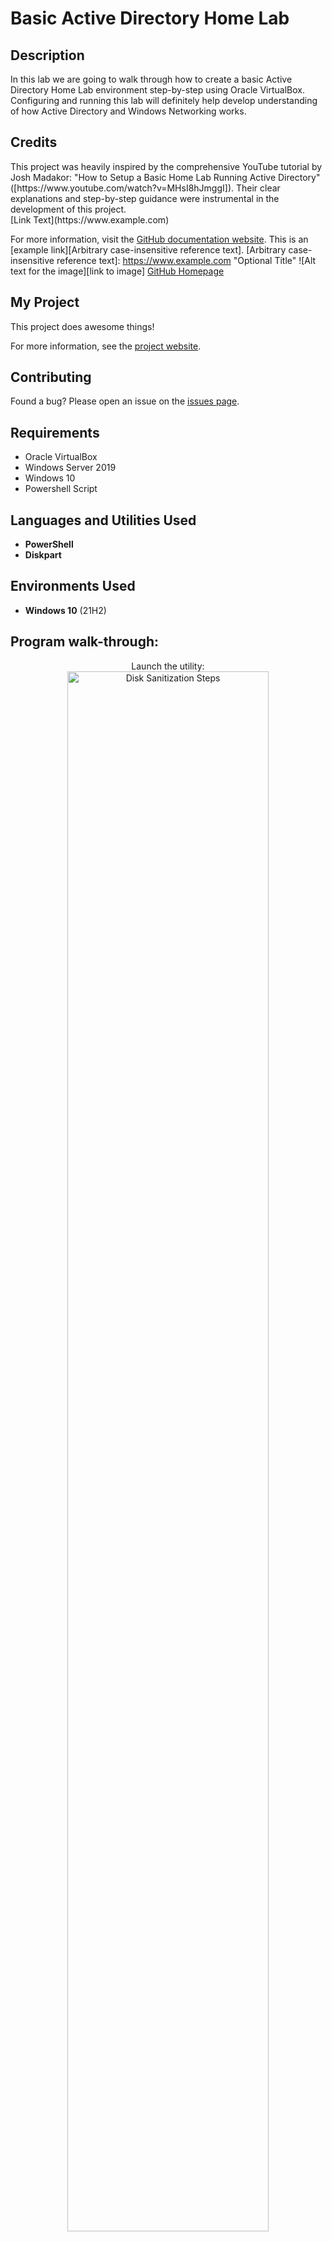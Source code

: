 <h1>Basic Active Directory Home Lab</h1>

<h2>Description</h2>
In this lab we are going to walk through how to create a basic Active Directory Home Lab environment step-by-step using Oracle VirtualBox. Configuring and running this lab will definitely help develop understanding of how Active Directory and Windows Networking works. 
<br />

<h2>Credits</h2>
This project was heavily inspired by the comprehensive YouTube tutorial by Josh Madakor:  "How to Setup a Basic Home Lab Running Active Directory" ([https://www.youtube.com/watch?v=MHsI8hJmggI]). 
Their clear explanations and step-by-step guidance were instrumental in the development of this project.<br />
[Link Text](https://www.example.com)

For more information, visit the [GitHub documentation website](https://docs.github.com).
This is an [example link][Arbitrary case-insensitive reference text]. 
[Arbitrary case-insensitive reference text]: https://www.example.com "Optional Title"
![Alt text for the image][link to image]
[GitHub Homepage](https://github.com "Visit GitHub") 
## My Project

This project does awesome things! 

For more information, see the [project website](https://www.myprojectwebsite.com).

## Contributing

Found a bug? Please open an issue on the [issues page](https://github.com/username/repo/issues).


<h2>Requirements</h2>

- Oracle VirtualBox
- Windows Server 2019
- Windows 10
- Powershell Script

<h2>Languages and Utilities Used</h2>

- <b>PowerShell</b> 
- <b>Diskpart</b>

<h2>Environments Used </h2>

- <b>Windows 10</b> (21H2)

<h2>Program walk-through:</h2>

<p align="center">
Launch the utility: <br/>
<img src="https://i.imgur.com/62TgaWL.png" height="80%" width="80%" alt="Disk Sanitization Steps"/>
<br />
<br />
Select the disk:  <br/>
<img src="https://i.imgur.com/tcTyMUE.png" height="80%" width="80%" alt="Disk Sanitization Steps"/>
<br />
<br />
Enter the number of passes: <br/>
<img src="https://i.imgur.com/nCIbXbg.png" height="80%" width="80%" alt="Disk Sanitization Steps"/>
<br />
<br />
Confirm your selection:  <br/>
<img src="https://i.imgur.com/cdFHBiU.png" height="80%" width="80%" alt="Disk Sanitization Steps"/>
<br />
<br />
Wait for process to complete (may take some time):  <br/>
<img src="https://i.imgur.com/JL945Ga.png" height="80%" width="80%" alt="Disk Sanitization Steps"/>
<br />
<br />
Sanitization complete:  <br/>
<img src="https://i.imgur.com/K71yaM2.png" height="80%" width="80%" alt="Disk Sanitization Steps"/>
<br />
<br />
Observe the wiped disk:  <br/>
<img src="https://i.imgur.com/AeZkvFQ.png" height="80%" width="80%" alt="Disk Sanitization Steps"/>
</p>

<!--
 ```diff
- text in red
+ text in green
! text in orange
# text in gray
@@ text in purple (and bold)@@
```
--!>
